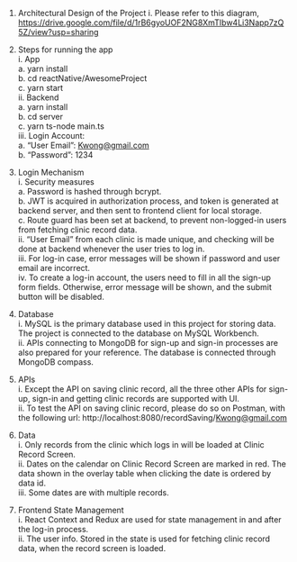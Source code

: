 1. Architectural Design of the Project
i.	Please refer to this diagram, https://drive.google.com/file/d/1rB6gyoUOF2NG8XmTIbw4Li3Napp7zQ5Z/view?usp=sharing 

2. Steps for running the app\
i.	App\
    a.	yarn install\
    b.	cd reactNative/AwesomeProject\
    c.	yarn start\
ii.	Backend\
    a.	yarn install\
    b.	cd server\
    c.	yarn ts-node main.ts\
iii.	Login Account:\
    a.	“User Email”: Kwong@gmail.com\
    b.	“Password”: 1234

3. Login Mechanism\
i.	Security measures\
    a.	Password is hashed through bcrypt.\
    b.	JWT is acquired in authorization process, and token is generated at backend server, and then sent to frontend client for local storage.\
    c.	Route guard has been set at backend, to prevent non-logged-in users from fetching clinic record data.\
ii.	“User Email” from each clinic is made unique, and checking will be done at backend whenever the user tries to log in. \
iii.	For log-in case, error messages will be shown if password and user email are incorrect.\
iv.	To create a log-in account, the users need to fill in all the sign-up form fields. Otherwise, error message will be shown, and the submit button will be disabled.

4. Database\
i.	MySQL is the primary database used in this project for storing data. The project is connected to the database on MySQL Workbench.\
ii.	APIs connecting to MongoDB for sign-up and sign-in processes are also prepared for your reference. The database is connected through MongoDB compass.

5. APIs\
i.	Except the API on saving clinic record, all the three other APIs for sign-up, sign-in and getting clinic records are supported with UI.\
ii.	To test the API on saving clinic record, please do so on Postman, with the following url: http://localhost:8080/recordSaving/Kwong@gmail.com

6. Data\
i.	Only records from the clinic which logs in will be loaded at Clinic Record Screen.\
ii.	Dates on the calendar on Clinic Record Screen are marked in red. The data shown in the overlay table when clicking the date is ordered by data id.\
iii. Some dates are with multiple records.

7. Frontend State Management\
i.	React Context and Redux are used for state management in and after the log-in process.\
ii.	The user info. Stored in the state is used for fetching clinic record data, when the record screen is loaded.
